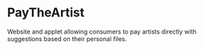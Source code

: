 PayTheArtist
============

Website and applet allowing consumers to pay artists directly with suggestions based on their personal files.
